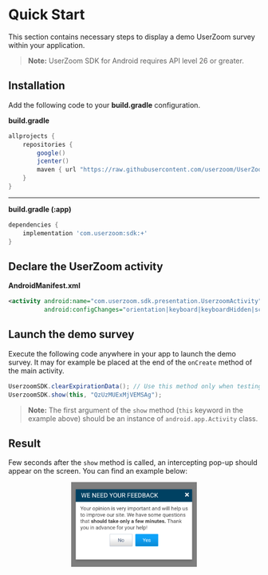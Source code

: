 # Quick Start

This section contains necessary steps to display a demo UserZoom survey within your application.

> **Note:** UserZoom SDK for Android requires API level 26 or greater.

## Installation

Add the following code to your **build.gradle** configuration.

**build.gradle**  
``` gradle
allprojects {
    repositories {
        google()
        jcenter()
        maven { url "https://raw.githubusercontent.com/userzoom/UserZoomSDK-Android/master" }
    }
}
```

---

**build.gradle (:app)**  
``` gradle
dependencies { 
    implementation 'com.userzoom:sdk:+' 
}
```

## Declare the UserZoom activity

**AndroidManifest.xml**
``` xml
<activity android:name="com.userzoom.sdk.presentation.UserzoomActivity"
          android:configChanges="orientation|keyboard|keyboardHidden|screenSize" />
```

## Launch the demo survey

Execute the following code anywhere in your app to launch the demo survey. It may for example be placed at the end of the `onCreate` method of the main activity.

``` java
UserzoomSDK.clearExpirationData(); // Use this method only when testing!
UserzoomSDK.show(this, "QzUzMUExMjVEMSAg");
```

> **Note:** The first argument of the `show` method (`this` keyword in the example above) should be an instance of `android.app.Activity` class.

## Result

Few seconds after the `show` method is called, an intercepting pop-up should appear on the screen. You can find an example below:

<img 
    alt="UserZoom intercept example"
    src="../img/intercept-example.png"
    style="width: 50%; display:block; margin: auto;"
/>